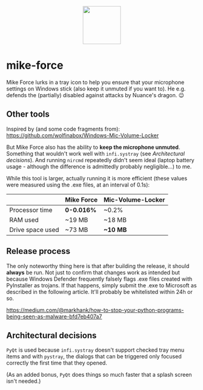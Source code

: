 <p align="center"><img src="./assets/icon.ico" width="100px" /></p>

# mike-force

Mike Force lurks in a tray icon to help you ensure that your microphone settings on Windows stick (also keep it unmuted if you want to). He e.g. defends the (partially) disabled against attacks by Nuance's dragon. 😉

## Other tools

Inspired by (and some code fragments from): https://github.com/wolfinabox/Windows-Mic-Volume-Locker

But Mike Force also has the ability to **keep the microphone unmuted**. Something that wouldn't work well with `infi.systray` (see *Architectural decisions*). And running `nircmd` repeatedly didn't seem ideal (laptop battery usage - although the difference is admittedly probably negligible...) to me.

While this tool is larger, actually running it is more efficient (these values were measured using the .exe files, at an interval of 0.1s):

|     | Mike Force | Mic-Volume-Locker |
| -------- | ------- | ------- |
| Processor time  | **0-0.016%**  | ~0.2%  |
| RAM used | ~19 MB  | ~18 MB    |
| Drive space used  | ~73 MB  | **~10 MB**  |

## Release process

The only noteworthy thing here is that after building the release, it should **always** be run. Not just to confirm that changes work as intended but because Windows Defender frequently falsely flags .exe files created with PyInstaller as trojans. If that happens, simply submit the .exe to Microsoft as described in the following article. It'll probably be whitelisted within 24h or so.

https://medium.com/@markhank/how-to-stop-your-python-programs-being-seen-as-malware-bfd7eb407a7

## Architectural decisions

`PyQt` is used because `infi.systray` doesn't support checked tray menu items and with `pystray`, the dialogs that can be triggered only focused correctly the first time that they opened.

(As an added bonus, `PyQt` does things so much faster that a splash screen isn't needed.)
